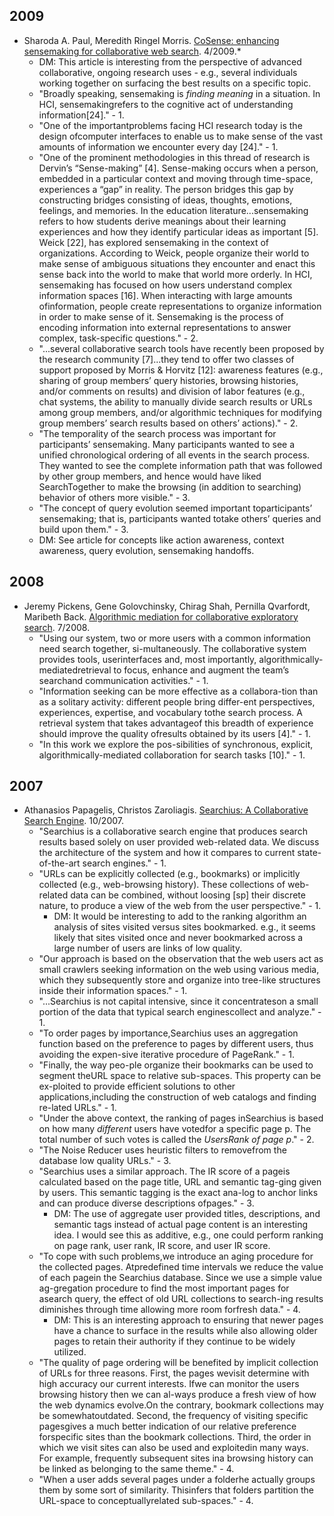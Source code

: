 ## 2009
- Sharoda A. Paul, Meredith Ringel Morris. [CoSense: enhancing sensemaking for collaborative web search](https://dl.acm.org/doi/10.1145/1518701.1518974). 4/2009.*
    - DM: This article is interesting from the perspective of advanced collaborative, ongoing research uses - e.g., several individuals working together on surfacing the best results on a specific topic. 
    - "Broadly speaking, sensemaking is *finding meaning* in a situation. In HCI, sensemakingrefers to the cognitive act of understanding information[24]." - 1.
    - "One of the importantproblems facing HCI research today is the design ofcomputer interfaces to enable us to make sense of the vast amounts of information we encounter every day [24]." - 1.
    - "One of the prominent methodologies in this thread of research is Dervin’s “Sense-making” [4]. Sense-making occurs when a person, embedded in a particular context and moving through time-space, experiences a “gap” in reality. The person bridges this gap by constructing bridges consisting of ideas, thoughts, emotions, feelings, and memories. In the education literature...sensemaking refers to how students derive meanings about their learning experiences and how they identify particular ideas as important [5]. Weick [22], has explored sensemaking in the context of organizations. According to Weick, people organize their world to make sense of ambiguous situations they encounter and enact this sense back into the world to make that world more orderly. In HCI, sensemaking has focused on how users understand complex information spaces [16]. When interacting with large amounts ofinformation, people create representations to organize information in order to make sense of it. Sensemaking is the process of encoding information into external representations to answer complex, task-specific questions." - 2.
    - "...several collaborative search tools have recently been proposed by the research community [7]...they tend to offer two classes of support proposed by Morris & Horvitz [12]: awareness features (e.g., sharing of group members’ query histories, browsing histories, and/or comments on results) and division of labor features (e.g., chat systems, the ability to manually divide search results or URLs among group members, and/or algorithmic techniques for modifying group members’ search results based on others’ actions)." - 2.
    - "The temporality of the search process was important for participants’ sensemaking. Many participants wanted to see a unified chronological ordering of all events in the search process. They wanted to see the complete information path that was followed by other group members, and hence would have liked SearchTogether to make the browsing (in addition to searching) behavior of others more visible." - 3.
    - "The concept of query evolution seemed important toparticipants’ sensemaking; that is, participants wanted totake others’ queries and build upon them." - 3.
    - DM: See article for concepts like action awareness, context awareness, query evolution, sensemaking handoffs.

## 2008
- Jeremy Pickens, Gene Golovchinsky, Chirag Shah, Pernilla Qvarfordt, Maribeth Back. [Algorithmic mediation for collaborative exploratory search](https://dl.acm.org/doi/10.1145/1390334.1390389). 7/2008.
    - "Using our system, two or more users with a common information need search together, si-multaneously. The collaborative system provides tools, userinterfaces and, most importantly, algorithmically-mediatedretrieval to focus, enhance and augment the team’s searchand communication activities." - 1.
    - "Information seeking can be more effective as a collabora-tion than as a solitary activity: different people bring differ-ent perspectives, experiences, expertise, and vocabulary tothe search process. A retrieval system that takes advantageof this breadth of experience should improve the quality ofresults obtained by its users [4]." - 1.
    - "In this work we explore the pos-sibilities of synchronous, explicit, algorithmically-mediated collaboration for search tasks [10]." - 1.

## 2007
- Athanasios Papagelis, Christos Zaroliagis. [Searchius: A Collaborative Search Engine](https://www.researchgate.net/publication/4282197_Searchius_A_Collaborative_Search_Engine). 10/2007.
    - "Searchius is a collaborative search engine that produces search results based solely on user provided web-related data. We discuss the architecture of the system and how it compares to current state-of-the-art search engines." - 1.
    - "URLs can be explicitly collected (e.g., bookmarks) or implicitly collected (e.g., web-browsing history). These collections of web-related data can be combined, without loosing [sp] their discrete nature, to produce a view of the web from the user perspective." - 1.
        - DM: It would be interesting to add to the ranking algorithm an analysis of sites visited versus sites bookmarked. e.g., it seems likely that sites visited once and never bookmarked across a large number of users are links of low quality.
    - "Our approach is based on the observation that the web users act as small crawlers seeking information on the web using various media, which they subsequently store and organize into tree-like structures inside their information spaces." - 1.
    - "...Searchius is not capital intensive, since it concentrateson a small portion of the data that typical search enginescollect and analyze." - 1.
    - "To order pages by importance,Searchius uses an aggregation function based on the preference to pages by different users, thus avoiding the expen-sive iterative procedure of PageRank." - 1.
    - "Finally, the way peo-ple organize their bookmarks can be used to segment theURL space to relative sub-spaces. This property can be ex-ploited to provide efficient solutions to other applications,including the construction of web catalogs and finding re-lated URLs." - 1.
    - "Under the above context, the ranking of pages inSearchius is based on how many *different* users have votedfor a specific page p. The total number of such votes is called the *UsersRank of page p*." - 2.
    - "The Noise Reducer uses heuristic filters to removefrom the database low quality URLs." - 3.
    - "Searchius uses a similar approach. The IR score of a pageis calculated based on the page title, URL and semantic tag-ging given by users. This semantic tagging is the exact ana-log to anchor links and can produce diverse descriptions ofpages." - 3.
        - DM: The use of aggregate user provided titles, descriptions, and semantic tags instead of actual page content is an interesting idea. I would see this as additive, e.g., one could perform ranking on page rank, user rank, IR score, and user IR score.
    - "To cope with such problems,we introduce an aging procedure for the collected pages. Atpredefined time intervals we reduce the value of each pagein the Searchius database. Since we use a simple value ag-gregation procedure to find the most important pages for asearch query, the effect of old URL collections to search-ing results diminishes through time allowing more room forfresh data." - 4.
        - DM: This is an interesting approach to ensuring that newer pages have a chance to surface in the results while also allowing older pages to retain their authority if they continue to be widely utilized.
    - "The quality of page ordering will be benefited by implicit collection of URLs for three reasons. First, the pages wevisit determine with high accuracy our current interests. Ifwe can monitor the users browsing history then we can al-ways produce a fresh view of how the web dynamics evolve.On the contrary, bookmark collections may be somewhatoutdated. Second, the frequency of visiting specific pagesgives a much better indication of our relative preference forspecific sites than the bookmark collections. Third, the order in which we visit sites can also be used and exploitedin many ways. For example, frequently subsequent sites ina browsing history can be linked as belonging to the same theme." - 4.
    - "When a user adds several pages under a folderhe actually groups them by some sort of similarity. Thisinfers that folders partition the URL-space to conceptuallyrelated sub-spaces." - 4.